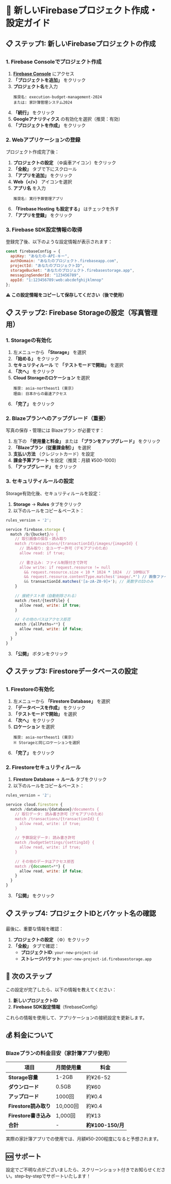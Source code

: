 # 🚀 新しいFirebaseプロジェクト作成・設定ガイド

## 📋 ステップ1: 新しいFirebaseプロジェクトの作成

### 1. Firebase Consoleでプロジェクト作成

1. **[Firebase Console](https://console.firebase.google.com/)** にアクセス
2. **「プロジェクトを追加」** をクリック
3. **プロジェクト名**を入力
   ```
   推奨名: execution-budget-management-2024
   または: 家計簿管理システム2024
   ```
4. **「続行」** をクリック
5. **Googleアナリティクス** の有効化を選択（推奨：有効）
6. **「プロジェクトを作成」** をクリック

### 2. Webアプリケーションの登録

プロジェクト作成完了後：

1. **プロジェクトの設定** （⚙️歯車アイコン）をクリック
2. **「全般」** タブで下にスクロール
3. **「アプリを追加」** をクリック
4. **Web（</>）** アイコンを選択
5. **アプリ名** を入力
   ```
   推奨名: 実行予算管理アプリ
   ```
6. **「Firebase Hosting も設定する」** はチェックを外す
7. **「アプリを登録」** をクリック

### 3. Firebase SDK設定情報の取得

登録完了後、以下のような設定情報が表示されます：

```javascript
const firebaseConfig = {
  apiKey: "あなたの-API-キー",
  authDomain: "あなたのプロジェクト.firebaseapp.com",
  projectId: "あなたのプロジェクトID",
  storageBucket: "あなたのプロジェクト.firebasestorage.app",
  messagingSenderId: "123456789",
  appId: "1:123456789:web:abcdefghijklmnop"
};
```

**⚠️ この設定情報をコピーして保存してください（後で使用）**

## 📋 ステップ2: Firebase Storageの設定（写真管理用）

### 1. Storageの有効化

1. 左メニューから **「Storage」** を選択
2. **「始める」** をクリック
3. **セキュリティルール** で **「テストモードで開始」** を選択
4. **「次へ」** をクリック
5. **Cloud Storageのロケーション** を選択
   ```
   推奨: asia-northeast1 (東京)
   理由: 日本からの最速アクセス
   ```
6. **「完了」** をクリック

### 2. Blazeプランへのアップグレード（重要）

写真の保存・管理には Blazeプラン が必要です：

1. 左下の **「使用量と料金」** または **「プランをアップグレード」** をクリック
2. **「Blazeプラン（従量課金制）」** を選択
3. **支払い方法** （クレジットカード）を設定
4. **課金予算アラート** を設定（推奨：月額 ¥500-1000）
5. **「アップグレード」** をクリック

### 3. セキュリティルールの設定

Storage有効化後、セキュリティルールを設定：

1. **Storage** → **Rules** タブをクリック
2. 以下のルールをコピー＆ペースト：

```javascript
rules_version = '2';

service firebase.storage {
  match /b/{bucket}/o {
    // 取引画像の保存・読み取り
    match /transactions/{transactionId}/images/{imageId} {
      // 読み取り: 全ユーザー許可（デモアプリのため）
      allow read: if true;
      
      // 書き込み: ファイル制限付きで許可
      allow write: if request.resource != null
        && request.resource.size < 10 * 1024 * 1024  // 10MB以下
        && request.resource.contentType.matches('image/.*') // 画像ファイルのみ
        && transactionId.matches('[a-zA-Z0-9]+'); // 英数字のIDのみ
    }
    
    // 接続テスト用（自動削除される）
    match /test/{testFile} {
      allow read, write: if true;
    }
    
    // その他のパスはアクセス拒否
    match /{allPaths=**} {
      allow read, write: if false;
    }
  }
}
```

3. **「公開」** ボタンをクリック

## 📋 ステップ3: Firestoreデータベースの設定

### 1. Firestoreの有効化

1. 左メニューから **「Firestore Database」** を選択
2. **「データベースを作成」** をクリック
3. **「テストモードで開始」** を選択
4. **「次へ」** をクリック
5. **ロケーション** を選択
   ```
   推奨: asia-northeast1 (東京)
   ※ Storageと同じロケーションを選択
   ```
6. **「完了」** をクリック

### 2. Firestoreセキュリティルール

1. **Firestore Database** → **ルール** タブをクリック
2. 以下のルールをコピー＆ペースト：

```javascript
rules_version = '2';

service cloud.firestore {
  match /databases/{database}/documents {
    // 取引データ: 読み書き許可（デモアプリのため）
    match /transactions/{transactionId} {
      allow read, write: if true;
    }
    
    // 予算設定データ: 読み書き許可
    match /budgetSettings/{settingId} {
      allow read, write: if true;
    }
    
    // その他のデータはアクセス拒否
    match /{document=**} {
      allow read, write: if false;
    }
  }
}
```

3. **「公開」** をクリック

## 📋 ステップ4: プロジェクトIDとバケット名の確認

最後に、重要な情報を確認：

1. **プロジェクトの設定** （⚙️）をクリック
2. **「全般」** タブで確認：
   - **プロジェクトID**: `your-new-project-id`
   - **ストレージバケット**: `your-new-project-id.firebasestorage.app`

## 🎯 次のステップ

この設定が完了したら、以下の情報を教えてください：

1. **新しいプロジェクトID**
2. **Firebase SDK設定情報**（firebaseConfig）

これらの情報を使用して、アプリケーションの接続設定を更新します。

## 💰 料金について

### Blazeプランの料金目安（家計簿アプリ使用）

| 項目 | 月間使用量 | 料金 |
|------|------------|------|
| **Storage容量** | 1-2GB | 約¥26-52 |
| **ダウンロード** | 0.5GB | 約¥60 |
| **アップロード** | 1000回 | 約¥0.4 |
| **Firestore読み取り** | 10,000回 | 約¥0.4 |
| **Firestore書き込み** | 1,000回 | 約¥13 |
| **合計** | - | **約¥100-150/月** |

実際の家計簿アプリでの使用では、月額¥50-200程度になると予想されます。

## 🆘 サポート

設定でご不明な点がございましたら、スクリーンショット付きでお知らせください。step-by-stepでサポートいたします！

